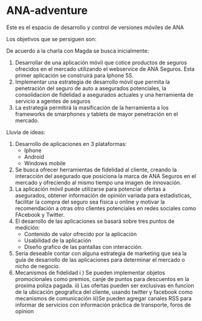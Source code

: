 ANA-adventure
=============
Este es el espacio de desarrollo y control de versiones móviles de ANA

Los objetivos que se persiguen son:

De acuerdo a la charla con Magda se busca inicialmente:

1. Desarrollar de una aplicación móvil que cotice productos de seguros ofrecidos en el mercado utilizando el webservice de ANA Seguros. Esta primer aplicación se construirá para Iphone 5S.
2. Implementar una estrategia de desarrollo móvil que permita la penetración del seguro de auto a asegurados potenciales, la consolidacion de fidelidad a asegurados actuales y una herramienta de servicio a agentes de seguros
3. La estrategia permitirá la masificación de la herramienta a los frameworks de smarphones y tablets de mayor penetración en el mercado.



Lluvia de ideas:

1. Desarrollo de aplicaciones en 3 plataformas:
   - Iphone
   - Android
   - Windows mobile
2. Se busca ofrecer herramientas de fidelidad al cliente, creando la interacción del asegurado que posiciona la marca de ANA Seguros en el mercado y ofreciendo al mismo tiempo una imagen de innovación.
3. La aplicación móvil puede utilizarse para potenciar ofertas a asegurados, obtener información de opinión variada para estadísticas, facilitar la compra del seguro sea física u online y motivar la recomendación a otras otro clientes potenciales en redes sociales como FAcebook y Twitter.
4. El desarrollo de las aplicaciones se basará sobre tres puntos de medición:
   - Contenido de valor ofrecido por la aplicación
   - Usabilidad de la aplicación
   - Diseño grafico de las pantallas con interacción.
5. Sería deseable contar con alguna estrategia de marketing que sea la guía de desarrollo de las aplicaciones para determinar el mercado o nicho de negocio.
6. Mecanismos de fidelidad 
    i ) Se pueden implementar objetos promocionales como premios, canje de puntos para descuentos en la proxima poliza pagada.
    ii) Las ofertas pueden ser exclusivas en funcion de la ubicación geografica del cliente, usando twitter y facebook como mecanismos de comunicación
    iii)Se pueden agregar canales RSS para informar de servicios con información práctica de transporte, foros de opinion







